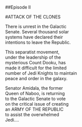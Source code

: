 ##Episode II

#ATTACK OF THE CLONES

There is unrest in the Galactic  
Senate. Several thousand solar  
systems have declared their  
intentions to leave the Republic.  

This separatist movement,  
under the leadership of the  
mysterious Count Dooku, has  
made it difficult for the limited  
number of Jedi Knights to maintain   
peace and order in the galaxy.  

Senator Amidala, the former  
Queen of Naboo, is returning  
to the Galactic Senate to vote  
on the critical issue of creating  
an ARMY OF THE REPUBLIC  
to assist the overwhelmed  
Jedi....  
